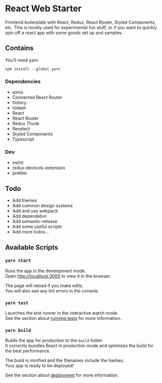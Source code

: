 # React Web Starter

Frontend boilerplate with React, Redux, React Router, Styled Components, etc. This is mostly used for experimental fun stuff, or if you want to quickly spin off a react app with some goods set up and samples.

## Contains

You'll need yarn

`npm install --global yarn`

### Dependencies

- axios
- Connected React Router
- history
- lodash
- React
- React Router
- Redux Thunk
- Reselect
- Styled Components
- Typescript

### Dev

- eslint
- redux-devtools-extension
- prettier

## Todo

- Add themes
- Add common design systems
- Add and use webpack
- Add dependebot
- Add semantic-release
- Add some useful scripts
- Add more todos...

## Available Scripts

### `yarn start`

Runs the app in the development mode.\
Open [http://localhost:3000](http://localhost:3000) to view it in the browser.

The page will reload if you make edits.\
You will also see any lint errors in the console.

### `yarn test`

Launches the test runner in the interactive watch mode.\
See the section about [running tests](https://facebook.github.io/create-react-app/docs/running-tests) for more information.

### `yarn build`

Builds the app for production to the `build` folder.\
It correctly bundles React in production mode and optimizes the build for the best performance.

The build is minified and the filenames include the hashes.\
Your app is ready to be deployed!

See the section about [deployment](https://facebook.github.io/create-react-app/docs/deployment) for more information.
